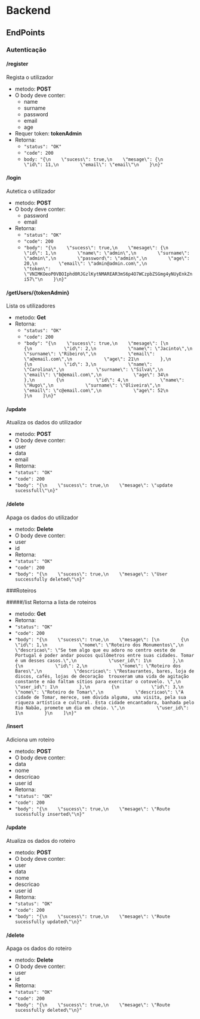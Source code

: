 # Backend
## EndPoints
### Autenticação
####  /register
 Regista o utilizador
* metodo: **POST**
* O body deve conter: 
  * name
  * surname
  * password
  * email
  * age
* Requer token: **tokenAdmin**
* Retorna:
  * ```"status": "OK"```
  * ```"code": 200```
  * ```body: "{\n    \"sucess\": true,\n    \"mesage\": {\n        \"id\": 11,\n        \"email\": \"email\"\n    }\n}"```					

#### /login
Autetica o utilizador
* metodo: **POST**
* O body deve conter:  
  * password
  * email 
* Retorna:
  * ```"status": "OK"```
  * ```"code": 200```
  * ```"body": "{\n    \"sucess\": true,\n    \"mesage\": {\n        \"id\": 1,\n        \"name\": \"admin\",\n        \"surname\": \"admin\",\n        \"password\": \"admin\",\n        \"age\": 20,\n        \"email\": \"admin@admin.com\",\n        \"token\": \"VNIMKOeoP0VBOIphd0RJGzlKytNMAREAR3mS6p4O7WCzpbZSGmg4yNUyEnkZni57\"\n    }\n}"```	
  
#### /getUsers/{tokenAdmin}
Lista os utilizadores
* metodo: **Get** 
* Retorna:
  * ```"status": "OK"```
  * ```"code": 200```
  * ```"body": "{\n    \"sucess\": true,\n    \"mesage\": [\n        {\n            \"id\": 2,\n            \"name\": \"Jacinto\",\n            \"surname\": \"Ribeiro\",\n            \"email\": \"a@email.com\",\n            \"age\": 21\n        },\n        {\n            \"id\": 3,\n            \"name\": \"Carolina\",\n            \"surname\": \"Silva\",\n            \"email\": \"b@email.com\",\n            \"age\": 34\n        },\n        {\n            \"id\": 4,\n            \"name\": \"Hugo\",\n            \"surname\": \"Oliveira\",\n            \"email\": \"c@email.com\",\n            \"age\": 52\n        }\n    ]\n}"```

####  /update
 Atualiza os dados do utilizador
 * metodo: **POST**
* O body deve conter:
 * user 
 * data
  * email
* Retorna:
 * ```"status": "OK"```
 * ```"code": 200```
 * ```"body": "{\n    \"sucess\": true,\n    \"mesage\": \"update sucessfull\"\n}"```
 
 ####  /delete
 Apaga os dados do utilizador
* metodo: **Delete**
* O body deve conter:
 * user 
 * id
* Retorna:
 * ```"status": "OK"```
 * ```"code": 200```
 * ```"body": "{\n    \"sucess\": true,\n    \"mesage\": \"User successfully deleted\"\n}"```

 ###Roteiros
 
 #####/list
 Retorna a lista de roteiros
* metodo: **Get** 
* Retorna:
 * ```"status": "OK"```
 * ```"code": 200```
 * ```"body": "{\n    \"sucess\": true,\n    \"mesage\": [\n        {\n            \"id\": 1,\n            \"nome\": \"Roteiro dos Monumentos\",\n            \"descricao\": \"Se tem algo que eu adoro no centro oeste de Portugal é poder andar poucos quilômetros entre suas cidades. Tomar é um desses casos.\",\n            \"user_id\": 1\n        },\n        {\n            \"id\": 2,\n            \"nome\": \"Roteiro dos Bares\",\n            \"descricao\": \"Restaurantes, bares, loja de discos, cafés, lojas de decoração  trouxeram uma vida de agitação constante e não faltam sítios para exercitar o cotovelo. \",\n            \"user_id\": 1\n        },\n        {\n            \"id\": 3,\n            \"nome\": \"Roteiro de Tomar\",\n            \"descricao\": \"A cidade de Tomar, merece, sem dúvida alguma, uma visita, pela sua riqueza artística e cultural. Esta cidade encantadora, banhada pelo Rio Nabão, promete um dia em cheio. \",\n            \"user_id\": 1\n        }\n    ]\n}"```
 
 ####  /insert
 Adiciona um roteiro
* metodo: **POST**
* O body deve conter:
 * data
  * nome
  * descricao
  * user id			
* Retorna:
 * ```"status": "OK"```
 * ```"code": 200```
 * ```"body": "{\n    \"sucess\": true,\n    \"mesage\": \"Route sucessfully inserted\"\n}"```

####  /update
 Atualiza os dados do roteiro
* metodo: **POST**
* O body deve conter:
 * user 
 * data
  * nome
  * descricao
  * user id		
* Retorna:
 * ```"status": "OK"```
 * ```"code": 200```
 * ```"body": "{\n    \"sucess\": true,\n    \"mesage\": \"Route sucessfully updated\"\n}"```
 
 ####  /delete
 Apaga os dados do roteiro
* metodo: **Delete**
* O body deve conter:
 * user 
 * id
* Retorna:
 * ```"status": "OK"```
 * ```"code": 200```
 * ```"body": "{\n    \"sucess\": true,\n    \"mesage\": \"Route sucessfully deleted\"\n}"```
 
 
